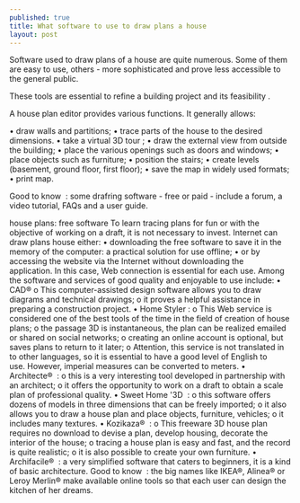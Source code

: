 ```yaml
---
published: true
title: What software to use to draw plans a house
layout: post
---
```

Software used to draw plans of a house are quite numerous. Some of them are easy to use, others - more sophisticated and prove less accessible to the general public.

These tools are essential to refine a building project and its feasibility .

A house plan editor provides various functions. It generally allows:

•	draw walls and partitions;
•	trace parts of the house to the desired dimensions.
•	take a virtual 3D tour ;
•	draw the external view from outside the building;
•	place the various openings such as doors and windows;
•	place objects such as furniture;
•	position the stairs;
•	create levels (basement, ground floor, first floor);
•	save the map in widely used formats;
•	print map.


Good to know  : some drafring software - free or paid - include a forum, a video tutorial, FAQs and a user guide.

house plans: free software
To learn tracing plans for fun or with the objective of working on a draft, it is not necessary to invest. Internet can draw plans house either:
•	downloading the free software to save it in the memory of the computer: a practical solution for use offline;
•	or by accessing the website via the Internet without downloading the application. In this case, Web connection is essential for each use.
Among the software and services of good quality and enjoyable to use include:
•	          CAD®
o	This computer-assisted design software allows you to draw diagrams and technical drawings;
o	it proves a helpful assistance in preparing a construction project.
•	Home Styler :
o	This Web service is considered one of the best tools of the time in the field of creation of house plans;
o	the passage 3D is instantaneous, the plan can be realized emailed or shared on social networks;
o	creating an online account is optional, but saves plans to return to it later;
o	Attention, this service is not translated in to other languages, so it is essential to have a good level of English to use. However, imperial measures can be converted to meters.
•	          Architecte®  :
o	this is a very interesting tool developed in partnership with an architect;
o	it offers the opportunity to work on a draft to obtain a scale plan of professional quality.
•	Sweet Home '3D  :
o	this software offers dozens of models in three dimensions that can be freely imported;
o	it also allows you to draw a house plan and place objects, furniture, vehicles;
o	it includes many textures.
•	           Kozikaza®  :
o	This freeware 3D house plan requires no download to devise a plan, develop housing, decorate the interior of the house;
o	tracing a house plan is easy and fast, and the record is quite realistic;
o	it is also possible to create your own furniture.
•	Archifacile®  : a very simplified software that caters to beginners, it is a kind of basic architecture.
Good to know  : the big names like IKEA®, Alinea® or Leroy Merlin® make available online tools so that each user can design the kitchen of her dreams.
